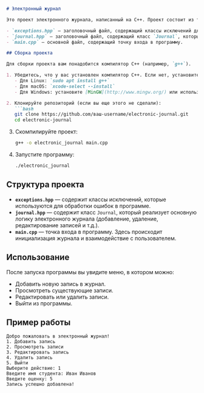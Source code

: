 ```markdown
# Электронный журнал

Это проект электронного журнала, написанный на C++. Проект состоит из трех основных файлов:

- `exceptions.hpp` — заголовочный файл, содержащий классы исключений для обработки ошибок.
- `journal.hpp` — заголовочный файл, содержащий класс `Journal`, который реализует функциональность электронного журнала.
- `main.cpp` — основной файл, содержащий точку входа в программу.

## Сборка проекта

Для сборки проекта вам понадобится компилятор C++ (например, `g++`).

1. Убедитесь, что у вас установлен компилятор C++. Если нет, установите его:
   - Для Linux: `sudo apt install g++`
   - Для macOS: `xcode-select --install`
   - Для Windows: установите [MinGW](http://www.mingw.org/) или используйте [MSVC](https://visualstudio.microsoft.com/).

2. Клонируйте репозиторий (если вы еще этого не сделали):
   ```bash
   git clone https://github.com/ваш-username/electronic-journal.git
   cd electronic-journal
   ```

3. Скомпилируйте проект:
   ```bash
   g++ -o electronic_journal main.cpp
   ```

4. Запустите программу:
   ```bash
   ./electronic_journal
   ```

## Структура проекта

- **`exceptions.hpp`** — содержит классы исключений, которые используются для обработки ошибок в программе.
- **`journal.hpp`** — содержит класс `Journal`, который реализует основную логику электронного журнала (добавление, удаление, редактирование записей и т.д.).
- **`main.cpp`** — точка входа в программу. Здесь происходит инициализация журнала и взаимодействие с пользователем.

## Использование

После запуска программы вы увидите меню, в котором можно:
- Добавить новую запись в журнал.
- Просмотреть существующие записи.
- Редактировать или удалить записи.
- Выйти из программы.

## Пример работы

```plaintext
Добро пожаловать в электронный журнал!
1. Добавить запись
2. Просмотреть записи
3. Редактировать запись
4. Удалить запись
5. Выйти
Выберите действие: 1
Введите имя студента: Иван Иванов
Введите оценку: 5
Запись успешно добавлена!
```
